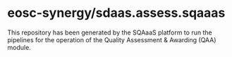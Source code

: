 <!--
SPDX-FileCopyrightText: Copyright contributors to the Software Quality Assurance as a Service (SQAaaS) project <sqaaas@ibergrid.eu>

SPDX-License-Identifier: GPL-3.0-only
-->

# eosc-synergy/sdaas.assess.sqaaas
This repository has been generated by the SQAaaS platform to run the pipelines
for the operation of the
Quality Assessment & Awarding (QAA)
module.